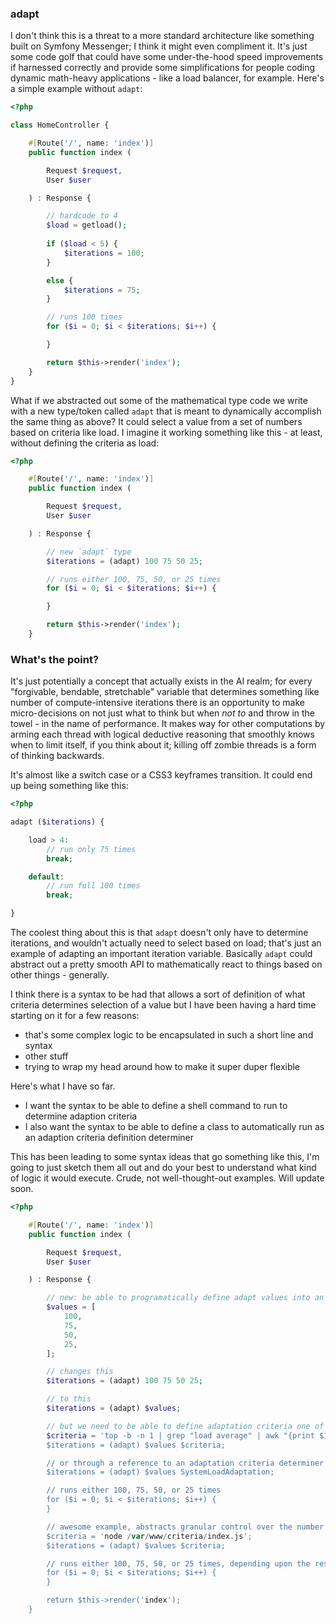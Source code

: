 ### adapt
I don't think this is a threat to a more standard architecture like something built on Symfony Messenger; I think it might even compliment it. It's just some code golf that could have some under-the-hood speed improvements if harnessed correctly and provide some simplifications for people coding dynamic math-heavy applications - like a load balancer, for example. Here's a simple example without `adapt`:

```php
<?php

class HomeController {

    #[Route('/', name: 'index')]
    public function index (

        Request $request,
        User $user

    ) : Response {

        // hardcode to 4
        $load = getload();
        
        if ($load < 5) {
            $iterations = 100;
        }

        else {
            $iterations = 75;
        }

        // runs 100 times
        for ($i = 0; $i < $iterations; $i++) {

        }

        return $this->render('index');
    }
}

```
What if we abstracted out some of the mathematical type code we write with a new type/token called `adapt` that is meant to dynamically accomplish the same thing as above? It could select a value from a set of numbers based on criteria like load. I imagine it working something like this - at least, without defining the criteria as load:
```php
<?php

    #[Route('/', name: 'index')]
    public function index (

        Request $request,
        User $user

    ) : Response {

        // new `adapt` type
        $iterations = (adapt) 100 75 50 25;

        // runs either 100, 75, 50, or 25 times
        for ($i = 0; $i < $iterations; $i++) {

        }

        return $this->render('index');
    }
```
### What's the point?
It's just potentially a concept that actually exists in the AI realm; for every "forgivable, bendable, stretchable" variable that determines something like number of compute-intensive iterations there is an opportunity to make micro-decisions on not just what to think but when *not to* and throw in the towel - in the name of performance. It makes way for other computations by arming each thread with logical deductive reasoning that smoothly knows when to limit itself, if you think about it; killing off zombie threads is a form of thinking backwards.

It's almost like a switch case or a CSS3 keyframes transition. It could end up being something like this:
```php
<?php

adapt ($iterations) {

    load > 4:
        // run only 75 times
        break;

    default:
        // run full 100 times
        break;

}
```
The coolest thing about this is that `adapt` doesn't only have to determine iterations, and wouldn't actually need to select based on load; that's just an example of adapting an important iteration variable. Basically `adapt` could abstract out a pretty smooth API to mathematically react to things based on other things - generally.

I think there is a syntax to be had that allows a sort of definition of what criteria determines selection of a value but I have been having a hard time starting on it for a few reasons:

- that's some complex logic to be encapsulated in such a short line and syntax
- other stuff
- trying to wrap my head around how to make it super duper flexible

Here's what I have so far.

- I want the syntax to be able to define a shell command to run to determine adaption criteria
- I also want the syntax to be able to define a class to automatically run as an adaption criteria definition determiner

This has been leading to some syntax ideas that go something like this, I'm going to just sketch them all out and do your best to understand what kind of logic it would execute. Crude, not well-thought-out examples. Will update soon.

```php
<?php

    #[Route('/', name: 'index')]
    public function index (

        Request $request,
        User $user

    ) : Response {

        // new: be able to programatically define adapt values into an arr
        $values = [
            100,
            75,
            50,
            25,
        ];

        // changes this
        $iterations = (adapt) 100 75 50 25;

        // to this
        $iterations = (adapt) $values;

        // but we need to be able to define adaptation criteria one of two ways:
        $criteria = 'top -b -n 1 | grep "load average" | awk "{print $10, $11, $12}"; // a shell command, example command to determine system load
        $iterations = (adapt) $values $criteria;

        // or through a reference to an adaptation criteria determiner class
        $iterations = (adapt) $values SystemLoadAdaptation;

        // runs either 100, 75, 50, or 25 times
        for ($i = 0; $i < $iterations; $i++) {
        }

        // awesome example, abstracts granular control over the number of iterations to run to an external Node.js script
        $criteria = 'node /var/www/criteria/index.js';
        $iterations = (adapt) $values $criteria;

        // runs either 100, 75, 50, or 25 times, depending upon the result of the Node.js script
        for ($i = 0; $i < $iterations; $i++) {
        }

        return $this->render('index');
    }
```
